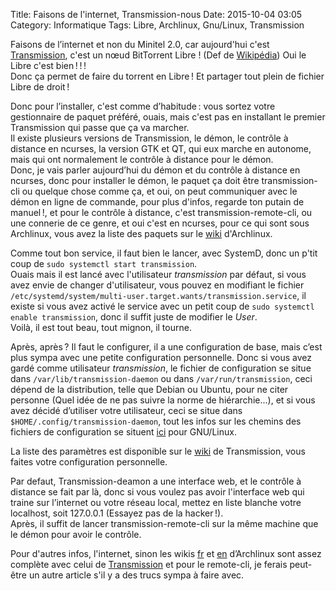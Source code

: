 Title: Faisons de l'internet, Transmission-nous
Date: 2015-10-04 03:05
Category: Informatique
Tags: Libre, Archlinux, Gnu/Linux, Transmission

Faisons de l’internet et non du Minitel 2.0, car aujourd'hui c'est [Transmission](http://www.transmissionbt.com/), c'est un nœud BitTorrent Libre ! (Def de [Wikipédia](https://fr.wikipedia.org/wiki/Transmission_%28logiciel%29)) Oui le Libre c'est bien ! ! !  
Donc ça permet de faire du torrent en Libre ! Et partager tout plein de fichier Libre de droit !

Donc pour l’installer, c'est comme d’habitude : vous sortez votre gestionnaire de paquet préféré, ouais, mais c'est pas en installant le premier Transmission qui passe que ça va marcher.  
Il existe plusieurs versions de Transmission, le démon, le contrôle à distance en ncurses, la version GTK et QT, qui eux marche en autonome, mais qui ont normalement le contrôle à distance pour le démon.  
Donc, je vais parler aujourd’hui du démon et du contrôle à distance en ncurses, donc pour installer le démon, le paquet ça doit être transmission-cli ou quelque chose comme ça, et oui, on peut communiquer avec le démon en ligne de commande, pour plus d'infos, regarde ton putain de manuel !, 
et pour le contrôle à distance, c'est transmission-remote-cli, ou une connerie de ce genre, et oui c'est en ncurses, pour ce qui sont sous Archlinux, vous avez la liste des paquets sur le [wiki](https://wiki.archlinux.fr/Transmission#Installation) d'Archlinux.

Comme tout bon service, il faut bien le lancer, avec SystemD, donc un p'tit coup de ``sudo systemctl start transmission``.  
Ouais mais il est lancé avec l'utilisateur *transmission* par défaut, si vous avez envie de changer d'utilisateur, vous pouvez en modifiant le fichier ``/etc/systemd/system/multi-user.target.wants/transmission.service``, il existe si vous avez activé le service avec un petit coup de ``sudo systemctl enable transmission``, donc il suffit juste de modifier le *User*.  
Voilà, il est tout beau, tout mignon, il tourne.

Après, après ? Il faut le configurer, il a une configuration de base, mais c’est plus sympa avec une petite configuration personnelle. Donc si vous avez gardé comme utilisateur *transmission*, le fichier de configuration se situe dans ``/var/lib/transmission-daemon`` ou dans ``/var/run/transmission``, ceci dépend de la distribution, telle que Debian ou Ubuntu, pour ne citer personne (Quel idée de ne pas suivre la norme de hiérarchie...), et si vous avez décidé d’utiliser votre utilisateur, ceci se situe dans ``$HOME/.config/transmission-daemon``, tout les infos sur les chemins des fichiers de configuration se situent [ici](https://trac.transmissionbt.com/wiki/ConfigFiles#LinuxGTKDefaults) pour GNU/Linux.

La liste des paramètres est disponible sur le [wiki](https://trac.transmissionbt.com/wiki/EditConfigFiles#Options) de Transmission, vous faites votre configuration personnelle.

Par defaut, Transmission-deamon a une interface web, et le contrôle à distance se fait par là, donc si vous voulez pas avoir l'interface web qui traine sur l’internet ou votre réseau local, mettez en liste blanche votre localhost, soit 127.0.0.1 (Essayez pas de la hacker !).  
Après, il suffit de lancer transmission-remote-cli sur la même machine que le démon pour avoir le contrôle.

Pour d'autres infos, l'internet, sinon les wikis [fr](https://wiki.archlinux.fr/Transmission) et [en](https://wiki.archlinux.org/index.php/Transmission) d’Archlinux sont assez complète avec celui de [Transmission](https://trac.transmissionbt.com/) et pour le remote-cli, je ferais peut-être un autre article s'il y a des trucs sympa à faire avec.

